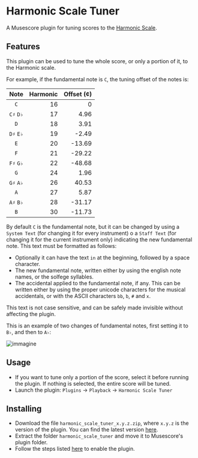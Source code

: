 # Harmonic Scale Tuner
A Musescore plugin for tuning scores to the [Harmonic Scale](https://en.wikipedia.org/wiki/Harmonic_scale).


## Features
This plugin can be used to tune the whole score, or only a portion of it, to the Harmonic scale.

For example, if the fundamental note is `C`, the tuning offset of the notes is:

| Note | Harmonic | Offset (¢) |
| :--: | -------: | ---------: |
| `C` | 16 | 0 |
| `C♯` `D♭` | 17 | 4.96 |
| `D` | 18 | 3.91 |
| `D♯` `E♭` | 19 | -2.49 |
| `E` | 20 | -13.69 |
| `F` | 21 | -29.22 |
| `F♯` `G♭` | 22 | -48.68 |
| `G` | 24 | 1.96 |
| `G♯` `A♭` | 26 | 40.53 |
| `A` | 27 | 5.87 |
| `A♯` `B♭` | 28 | -31.17 |
| `B` | 30 | -11.73 |

By default `C` is the fundamental note, but it can be changed by using a `System Text` (for changing it for every instrument) o a `Staff Text` (for changing it for the current instrument only) indicating the new fundamental note.
This text must be formatted as follows:

- Optionally it can have the text `in` at the beginning, followed by a space character.
- The new fundamental note, written either by using the english note names, or the solfege syllables.
- The accidental applied to the fundamental note, if any.  This can be written either by using the proper unicode characters for the musical accidentals, or with the ASCII characters `bb`, `b`, `#` and `x`.

This text is not case sensitive, and can be safely made invisible without affecting the plugin.

This is an example of two changes of fundamental notes, first setting it to `B♭`, and then to `A♭`:

![immagine](https://github.com/user-attachments/assets/0eb1de21-6557-4541-94fc-55b57f4c38b2)


## Usage
- If you want to tune only a portion of the score, select it before running the plugin.  If nothing is selected, the entire score will be tuned.
- Launch the plugin: `Plugins` → `Playback` → `Harmonic Scale Tuner`


## Installing
- Download the file <code>harmonic_scale_tuner_x.y.z.zip</code>, where <code>x.y.z</code> is the version of the plugin.  You can find the latest version [here](https://github.com/looptailG/musescore-harmonic-scale-tuner/releases/latest).
- Extract the folder `harmonic_scale_tuner` and move it to Musescore's plugin folder.
- Follow the steps listed [here](https://musescore.org/en/handbook/4/plugins#enable-disable) to enable the plugin.

